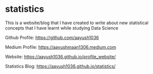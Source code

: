# statistics

This is a website/blog that I have created to write about new statistical concepts that I have learnt while studying Data Science 

Github Profile: https://github.com/aayush1036

Medium Profile: https://aayushmaan1306.medium.com

Website: https://aayush1036.github.io/profile_website/

Statistics Blog: https://aayush1036.github.io/statistics/